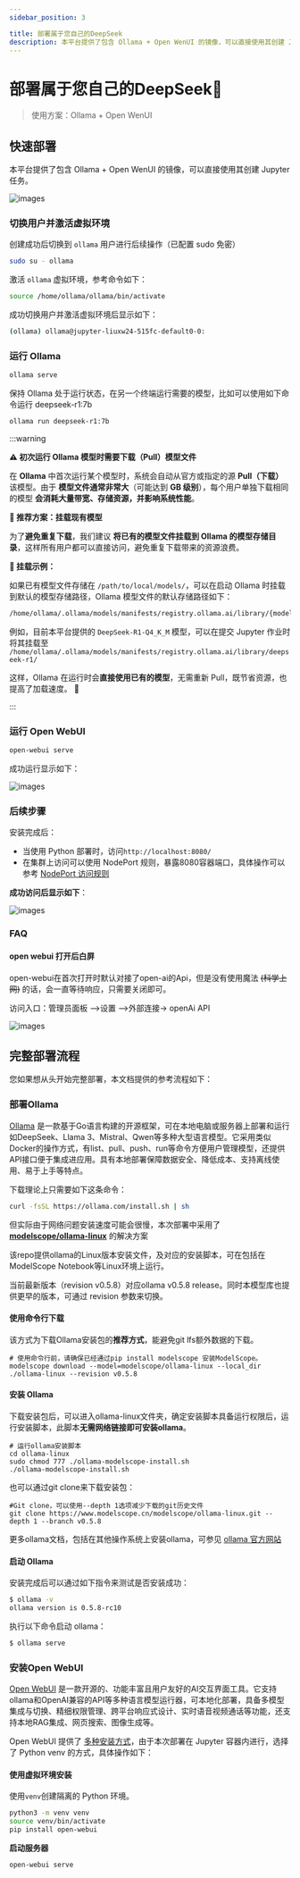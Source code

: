 ```yaml
---
sidebar_position: 3

title: 部署属于您自己的DeepSeek
description: 本平台提供了包含 Ollama + Open WenUI 的镜像，可以直接使用其创建 Jupyter 任务，快速部署属于您自己的DeepSeek。
---
```



# 部署属于您自己的DeepSeek🐋

>  使用方案：Ollama + Open WenUI

## 快速部署

本平台提供了包含 Ollama + Open WenUI 的镜像，可以直接使用其创建 Jupyter 任务。

![images](./image/deepseek/images.png)

### 切换用户并激活虚拟环境

创建成功后切换到 `ollama` 用户进行后续操作（已配置 sudo 免密）

```bash
sudo su - ollama
```

激活 `ollama` 虚拟环境，参考命令如下：

```bash
source /home/ollama/ollama/bin/activate
```

成功切换用户并激活虚拟环境后显示如下：

```bash
(ollama) ollama@jupyter-liuxw24-515fc-default0-0:
```

### 运行 Ollama

```bash
ollama serve
```

保持 Ollama 处于运行状态，在另一个终端运行需要的模型，比如可以使用如下命令运行 deepseek-r1:7b

```bash
ollama run deepseek-r1:7b
```

:::warning

**⚠️ 初次运行 Ollama 模型时需要下载（Pull）模型文件**  

在 **Ollama** 中首次运行某个模型时，系统会自动从官方或指定的源 **Pull（下载）** 该模型。由于 **模型文件通常非常大**（可能达到 **GB 级别**），每个用户单独下载相同的模型 **会消耗大量带宽、存储资源，并影响系统性能**。  

**🌟 推荐方案：挂载现有模型**

为了**避免重复下载**，我们建议 **将已有的模型文件挂载到 Ollama 的模型存储目录**，这样所有用户都可以直接访问，避免重复下载带来的资源浪费。


**📌 挂载示例：**

如果已有模型文件存储在 `/path/to/local/models/`，可以在启动 Ollama 时挂载到默认的模型存储路径，Ollama 模型文件的默认存储路径如下：

```bash
/home/ollama/.ollama/models/manifests/registry.ollama.ai/library/{model_name}/{model_parameters}
```

例如，目前本平台提供的 `DeepSeek-R1-Q4_K_M` 模型，可以在提交 Jupyter 作业时将其挂载至 `/home/ollama/.ollama/models/manifests/registry.ollama.ai/library/deepseek-r1/`

这样，Ollama 在运行时会**直接使用已有的模型**，无需重新 Pull，既节省资源，也提高了加载速度。 🚀

:::

### 运行 Open WebUI

```bash
open-webui serve
```

成功运行显示如下：

![images](./image/deepseek/openwebui-serve.png)


### 后续步骤

安装完成后：

- 当使用 Python 部署时，访问`http://localhost:8080/`
- 在集群上访问可以使用 NodePort 规则，暴露8080容器端口，具体操作可以参考 [NodePort 访问规则](./external-access/nodeport-rule.md)


**成功访问后显示如下**：

![images](./image/deepseek/success.png)


### FAQ

#### open webui 打开后白屏


open-webui在首次打开时默认对接了open-ai的Api，但是没有使用魔法 ~~(科学上网)~~ 的话，会一直等待响应，只需要关闭即可。

访问入口：管理员面板 -->设置 -->外部连接-> openAi API

![images](./image/deepseek/openai-api.png)

## 完整部署流程

您如果想从头开始完整部署，本文档提供的参考流程如下：

### 部署Ollama 

[Ollama](https://ollama.com/) 是一款基于Go语言构建的开源框架，可在本地电脑或服务器上部署和运行如DeepSeek、Llama 3、Mistral、Qwen等多种大型语言模型。它采用类似Docker的操作方式，有list、pull、push、run等命令方便用户管理模型，还提供API接口便于集成进应用。具有本地部署保障数据安全、降低成本、支持离线使用、易于上手等特点。

下载理论上只需要如下这条命令：

```bash
curl -fsSL https://ollama.com/install.sh | sh
```

但实际由于网络问题安装速度可能会很慢，本次部署中采用了 [**modelscope/ollama-linux**](https://modelscope.cn/models/modelscope/ollama-linux) 的解决方案 

该repo提供ollama的Linux版本安装文件，及对应的安装脚本，可在包括在ModelScope Notebook等Linux环境上运行。


当前最新版本（revision v0.5.8）对应ollama v0.5.8 release。同时本模型库也提供更早的版本，可通过 revision 参数来切换。

#### 使用命令行下载

该方式为下载Ollama安装包的**推荐方式**，能避免git lfs额外数据的下载。

```
# 使用命令行前，请确保已经通过pip install modelscope 安装ModelScope。
modelscope download --model=modelscope/ollama-linux --local_dir ./ollama-linux --revision v0.5.8
```

#### 安装 Ollama

下载安装包后，可以进入ollama-linux文件夹，确定安装脚本具备运行权限后，运行安装脚本，此脚本**无需网络链接即可安装ollama**。

```
# 运行ollama安装脚本
cd ollama-linux
sudo chmod 777 ./ollama-modelscope-install.sh
./ollama-modelscope-install.sh
```

也可以通过git clone来下载安装包：

```
#Git clone，可以使用--depth 1选项减少下载的git历史文件
git clone https://www.modelscope.cn/modelscope/ollama-linux.git --depth 1 --branch v0.5.8
```

更多ollama文档，包括在其他操作系统上安装ollama，可参见 [ollama 官方网站](https://ollama.com/)

#### 启动 Ollama 

安装完成后可以通过如下指令来测试是否安装成功：

```bash
$ ollama -v
ollama version is 0.5.8-rc10
```

执行以下命令启动 ollama：

```bash
$ ollama serve
```

### 安装Open WebUI

[Open WebUI](https://openwebui.com/) 是一款开源的、功能丰富且用户友好的AI交互界面工具。它支持ollama和OpenAI兼容的API等多种语言模型运行器，可本地化部署，具备多模型集成与切换、精细权限管理、跨平台响应式设计、实时语音视频通话等功能，还支持本地RAG集成、网页搜索、图像生成等。

Open WebUI 提供了 [多种安装方式](https://docs.openwebui.com/getting-started/)，由于本次部署在 Jupyter 容器内进行，选择了 Python venv 的方式，具体操作如下：

#### 使用虚拟环境安装

使用`venv`创建隔离的 Python 环境。

```bash
python3 -m venv venv
source venv/bin/activate
pip install open-webui
```

**启动服务器**

```bash
open-webui serve
```

